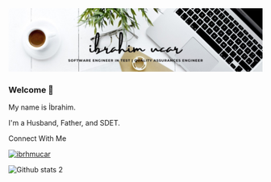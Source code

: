 <img src="uchar.jpeg" width="auto"> 

### Welcome 👋


My name is İbrahim.

I'm a Husband, Father, and SDET.





   Connect With Me 

[![ibrhmucar](https://img.shields.io/badge/Linkedin-000000?style=for-the-badge&logo=Linkedin&logoColor=white)](https://www.linkedin.com/in/ibrhmucar/)




![Github stats 2](https://github-readme-stats.vercel.app/api?username=ibrhmucar&show_icons=true&theme=radical)


